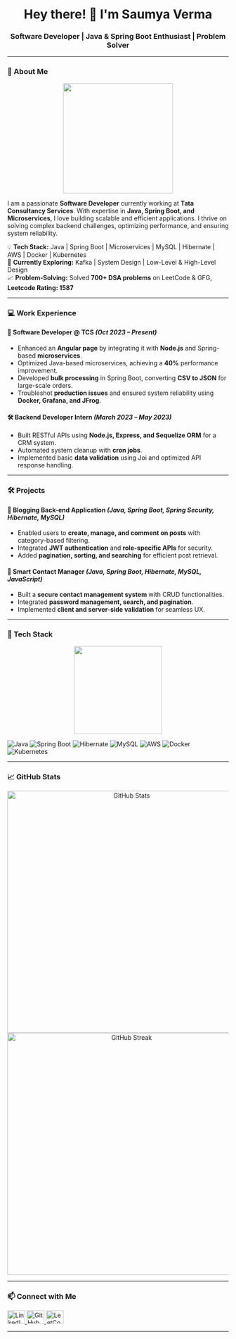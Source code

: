 <h1 align="center">Hey there! 👋 I'm Saumya Verma</h1>

<h3 align="center">Software Developer | Java & Spring Boot Enthusiast | Problem Solver</h3>

---

### 🚀 About Me

<p align="center">
  <img src="https://media.giphy.com/media/qgQUggAC3Pfv687qPC/giphy.gif" width="250" />
</p>

I am a passionate **Software Developer** currently working at **Tata Consultancy Services**. With expertise in **Java, Spring Boot, and Microservices**, I love building scalable and efficient applications. I thrive on solving complex backend challenges, optimizing performance, and ensuring system reliability.

💡 **Tech Stack:** Java | Spring Boot | Microservices | MySQL | Hibernate | AWS | Docker | Kubernetes  
📖 **Currently Exploring:** Kafka | System Design | Low-Level & High-Level Design  
📈 **Problem-Solving:** Solved **700+ DSA problems** on LeetCode & GFG, **Leetcode Rating: 1587**

---

### 💻 Work Experience

#### 🚀 Software Developer @ TCS *(Oct 2023 – Present)*
- Enhanced an **Angular page** by integrating it with **Node.js** and Spring-based **microservices**.
- Optimized Java-based microservices, achieving a **40%** performance improvement.
- Developed **bulk processing** in Spring Boot, converting **CSV to JSON** for large-scale orders.
- Troubleshot **production issues** and ensured system reliability using **Docker, Grafana, and JFrog**.

#### 🛠 Backend Developer Intern *(March 2023 – May 2023)*
- Built RESTful APIs using **Node.js, Express, and Sequelize ORM** for a CRM system.
- Automated system cleanup with **cron jobs**.
- Implemented basic **data validation** using Joi and optimized API response handling.

---

### 🛠 Projects

#### 📌 **Blogging Back-end Application** *(Java, Spring Boot, Spring Security, Hibernate, MySQL)*
- Enabled users to **create, manage, and comment on posts** with category-based filtering.
- Integrated **JWT authentication** and **role-specific APIs** for security.
- Added **pagination, sorting, and searching** for efficient post retrieval.

#### 📌 **Smart Contact Manager** *(Java, Spring Boot, Hibernate, MySQL, JavaScript)*
- Built a **secure contact management system** with CRUD functionalities.
- Integrated **password management, search, and pagination**.
- Implemented **client and server-side validation** for seamless UX.

---

### 🔧 Tech Stack

<p align="center">
  <img src="https://media.giphy.com/media/ZVik7pBtu9dNS/giphy.gif" width="200" />
</p>

![Java](https://img.shields.io/badge/Java-ED8B00?style=for-the-badge&logo=java&logoColor=white)
![Spring Boot](https://img.shields.io/badge/Spring_Boot-6DB33F?style=for-the-badge&logo=spring&logoColor=white)
![Hibernate](https://img.shields.io/badge/Hibernate-59666C?style=for-the-badge&logo=hibernate&logoColor=white)
![MySQL](https://img.shields.io/badge/MySQL-4479A1?style=for-the-badge&logo=mysql&logoColor=white)
![AWS](https://img.shields.io/badge/AWS-232F3E?style=for-the-badge&logo=amazon-aws&logoColor=white)
![Docker](https://img.shields.io/badge/Docker-2496ED?style=for-the-badge&logo=docker&logoColor=white)
![Kubernetes](https://img.shields.io/badge/Kubernetes-326CE5?style=for-the-badge&logo=kubernetes&logoColor=white)

---

### 📈 GitHub Stats

<p align="center">
  <img src="https://github-readme-stats.vercel.app/api?username=SaumyaVerma20&show_icons=true&theme=radical" alt="GitHub Stats" width=550/>
  <img src="https://github-readme-streak-stats.herokuapp.com/?user=SaumyaVerma20&theme=radical" alt="GitHub Streak" width=550/>
</p>

---

### 📫 Connect with Me

<p align="left">
  <a href="https://linkedin.com/in/saumya-verma09" target="_blank">
    <img src="https://raw.githubusercontent.com/rahuldkjain/github-profile-readme-generator/master/src/images/icons/Social/linked-in-alt.svg" alt="LinkedIn" height="30" width="40" />
  </a>
  <a href="https://github.com/SaumyaVerma20" target="_blank">
    <img src="https://raw.githubusercontent.com/rahuldkjain/github-profile-readme-generator/master/src/images/icons/Social/github.svg" alt="GitHub" height="30" width="40" />
  </a>
  <a href="https://leetcode.com/u/saumyav09/" target="_blank">
    <img src="https://raw.githubusercontent.com/rahuldkjain/github-profile-readme-generator/master/src/images/icons/Social/leet-code.svg" alt="LeetCode" height="30" width="40" />
  </a>
</p>

---


